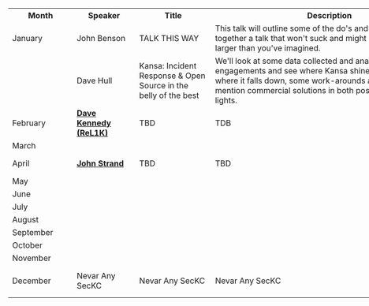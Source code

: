 <table style="undefined;table-layout: fixed; width: 975px">
<colgroup>
<col style="width: 131px">
<col style="width: 127px">
<col style="width: 154px">
<col style="width: 481px">
<col style="width: 82px">
</colgroup>
  <tr>
    <th>Month</th>
    <th>Speaker</th>
    <th>Title</th>
    <th>Description</th>
    <th>Duration</th>
  </tr>
  <tr>
    <td>January</td>
    <td>John Benson</td>
    <td>TALK THIS WAY</td>
    <td>This talk will outline some of the do's and don'ts of putting together a talk that won't suck and might put you on a stage larger than you've imagined.</td>
    <td>45 Minutes</td>
  </tr>
  <tr>
    <td></td>
    <td>Dave Hull</td>
    <td>Kansa: Incident Response &amp; Open Source in the belly of the best</td>
    <td>We'll look at some data collected and analyzed for red-team engagements and see where Kansa shines and I'll talk about where it falls down, some work-arounds and I may briefly mention commercial solutions in both positive and negative lights.</td>
    <td>45 Minutes</td>
  </tr>
  <tr>
    <td>February</td>
    <td><a href="https://twitter.com/HackingDave" target="_blank" rel="nofollow"><strong>Dave Kennedy (ReL1K)</strong></a></td>
    <td>TBD</td>
    <td>TDB</td>
    <td>45 Minutes</td>
  </tr>
  <tr>
    <td>March</td>
    <td></td>
    <td></td>
    <td></td>
    <td></td>
  </tr>
  <tr>
    <td>April</td>
    <td><a href="https://twitter.com/strandjs" target="_blank" rel="nofollow"><strong>John Strand</strong></a></td>
    <td>TBD</td>
    <td>TBD</td>
    <td>45 Minutes</td>
  </tr>
  <tr>
    <td>May</td>
    <td></td>
    <td></td>
    <td></td>
    <td></td>
  </tr>
  <tr>
    <td>June</td>
    <td></td>
    <td></td>
    <td></td>
    <td></td>
  </tr>
  <tr>
    <td>July</td>
    <td></td>
    <td></td>
    <td></td>
    <td></td>
  </tr>
  <tr>
    <td>August</td>
    <td></td>
    <td></td>
    <td></td>
    <td></td>
  </tr>
  <tr>
    <td>September</td>
    <td></td>
    <td></td>
    <td></td>
    <td></td>
  </tr>
  <tr>
    <td>October</td>
    <td></td>
    <td></td>
    <td></td>
    <td></td>
  </tr>
  <tr>
    <td>November</td>
    <td></td>
    <td></td>
    <td></td>
    <td></td>
  </tr>
  <tr>
    <td>December</td>
    <td>Nevar Any SecKC</td>
    <td>Nevar Any SecKC</td>
    <td>Nevar Any SecKC</td>
    <td>Nevar Any SecKC</td>
  </tr>
</table>
